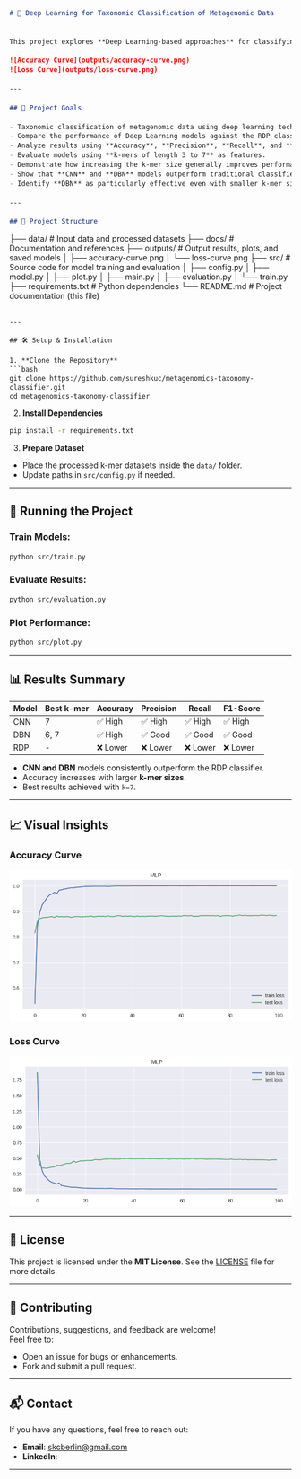 ```markdown
# 🧬 Deep Learning for Taxonomic Classification of Metagenomic Data


This project explores **Deep Learning-based approaches** for classifying metagenomic sequences and compares their performance with traditional models like the RDP Classifier.

![Accuracy Curve](outputs/accuracy-curve.png)
![Loss Curve](outputs/loss-curve.png)

---

## 🎯 Project Goals

- Taxonomic classification of metagenomic data using deep learning techniques.
- Compare the performance of Deep Learning models against the RDP classifier using a **10-fold cross-validation** scheme.
- Analyze results using **Accuracy**, **Precision**, **Recall**, and **F1-Score** metrics.
- Evaluate models using **k-mers of length 3 to 7** as features.
- Demonstrate how increasing the k-mer size generally improves performance.
- Show that **CNN** and **DBN** models outperform traditional classifiers for this task.
- Identify **DBN** as particularly effective even with smaller k-mer sizes (`k < 7`).

---

## 📁 Project Structure

```
├── data/               # Input data and processed datasets
├── docs/               # Documentation and references
├── outputs/            # Output results, plots, and saved models
│   ├── accuracy-curve.png
│   └── loss-curve.png
├── src/                # Source code for model training and evaluation
│   ├── config.py
│   ├── model.py
│   ├── plot.py
│   ├── main.py
│   ├── evaluation.py
│   └── train.py
├── requirements.txt    # Python dependencies
└── README.md           # Project documentation (this file)
```

---

## 🛠 Setup & Installation

1. **Clone the Repository**
```bash
git clone https://github.com/sureshkuc/metagenomics-taxonomy-classifier.git
cd metagenomics-taxonomy-classifier
```

2. **Install Dependencies**
```bash
pip install -r requirements.txt
```

3. **Prepare Dataset**
- Place the processed k-mer datasets inside the `data/` folder.
- Update paths in `src/config.py` if needed.

---

## 🚀 Running the Project

### Train Models:
```bash
python src/train.py
```

### Evaluate Results:
```bash
python src/evaluation.py
```

### Plot Performance:
```bash
python src/plot.py
```

---

## 📊 Results Summary

| Model | Best k-mer | Accuracy | Precision | Recall | F1-Score |
|-------|------------|----------|-----------|--------|----------|
| CNN   | 7          | ✅ High  | ✅ High   | ✅ High| ✅ High  |
| DBN   | 6, 7       | ✅ High  | ✅ Good   | ✅ Good| ✅ Good  |
| RDP   | -          | ❌ Lower | ❌ Lower  | ❌ Lower| ❌ Lower |

- **CNN and DBN** models consistently outperform the RDP classifier.
- Accuracy increases with larger **k-mer sizes**.
- Best results achieved with `k=7`.

---

## 📈 Visual Insights

### Accuracy Curve
![Accuracy Curve](outputs/accuracy-curve.png)

### Loss Curve
![Loss Curve](outputs/loss-curve.png)

---

## 📄 License

This project is licensed under the **MIT License**. See the [LICENSE](LICENSE) file for more details.

---

## 🤝 Contributing

Contributions, suggestions, and feedback are welcome!  
Feel free to:
- Open an issue for bugs or enhancements.
- Fork and submit a pull request.

---

## 📬 Contact

If you have any questions, feel free to reach out:

- **Email**: skcberlin@gmail.com
- **LinkedIn**: 

---
```

